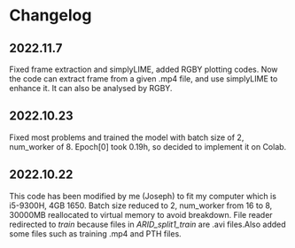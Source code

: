 # Changelog

## 2022.11.7

Fixed frame extraction and simplyLIME, added RGBY plotting codes. Now the code can extract frame from a given .mp4 file, and use simplyLIME to enhance it. It can also be analysed by RGBY.

## 2022.10.23

Fixed most problems and trained the model with batch size of 2, num_worker of 8. Epoch[0] took 0.19h, so decided to implement it on Colab.

## 2022.10.22

This code has been modified by me (Joseph) to fit my computer which is i5-9300H, 4GB 1650. Batch size reduced to 2, num_worker from 16 to 8, 30000MB reallocated to virtual memory to avoid breakdown. File reader redirected to *train* because files in *ARID_split1_train* are .avi files.Also added some files such as training .mp4 and PTH files.

